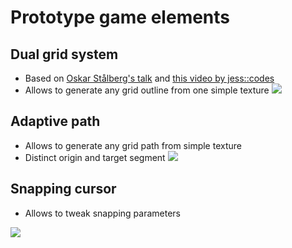 # Prototype game elements

## Dual grid system

- Based on [Oskar Stålberg's talk](https://www.youtube.com/watch?v=Uxeo9c-PX-w&t=308s) and [this video by jess::codes](https://github.com/kabaczek1/polarity-td-prototype/releases)
- Allows to generate any grid outline from one simple texture
  <img src="gfx/minitiles.gif">

## Adaptive path

- Allows to generate any grid path from simple texture
- Distinct origin and target segment
  <img src="gfx/gridpath.gif">

## Snapping cursor

- Allows to tweak snapping parameters

<img src="prototype.gif">
